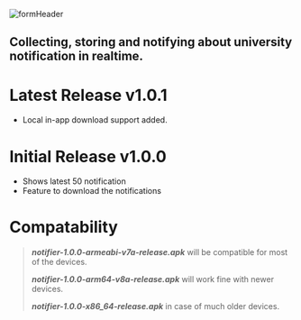
![formHeader](https://user-images.githubusercontent.com/36560422/89900525-7be67400-dc01-11ea-990f-daece48e2a78.png)

## Collecting, storing and notifying about university notification in realtime.

# Latest Release v1.0.1
* Local in-app download support added.

# Initial Release v1.0.0
* Shows latest 50 notification
* Feature to download the notifications

# Compatability 
> ***notifier-1.0.0-armeabi-v7a-release.apk*** will be compatible for most of the devices.
>
> ***notifier-1.0.0-arm64-v8a-release.apk*** will work fine with newer devices.
>
> ***notifier-1.0.0-x86_64-release.apk*** in case of much older devices.



